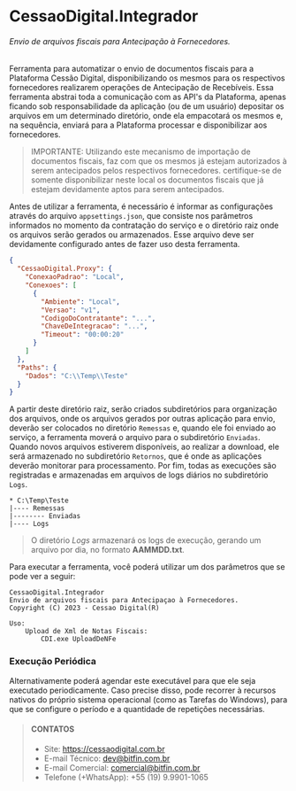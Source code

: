# CessaoDigital.Integrador
###### Envio de arquivos fiscais para Antecipação à Fornecedores.
Ferramenta para automatizar o envio de documentos fiscais para a Plataforma Cessão Digital, disponibilizando os mesmos para os respectivos fornecedores realizarem operações de Antecipação de Recebíveis. Essa ferramenta abstrai toda a comunicação com as API's da Plataforma, apenas ficando sob responsabilidade da aplicação (ou de um usuário) depositar os arquivos em um determinado diretório, onde ela empacotará os mesmos e, na sequência, enviará para a Plataforma processar e disponibilizar aos fornecedores.

> IMPORTANTE: Utilizando este mecanismo de importação de documentos fiscais, faz com que os mesmos já estejam autorizados à serem antecipados pelos respectivos fornecedores. certifique-se de somente disponibilizar neste local os documentos fiscais que já estejam devidamente aptos para serem antecipados.

Antes de utilizar a ferramenta, é necessário é informar as configurações através do arquivo `appsettings.json`, que consiste nos parâmetros informados no momento da contratação do serviço e o diretório raiz onde os arquivos serão gerados ou armazenados. Esse arquivo deve ser devidamente configurado antes de fazer uso desta ferramenta.

```json
{
  "CessaoDigital.Proxy": {
    "ConexaoPadrao": "Local",
    "Conexoes": [
      {
        "Ambiente": "Local",
        "Versao": "v1",
        "CodigoDoContratante": "...",
        "ChaveDeIntegracao": "...",
        "Timeout": "00:00:20"
      }
    ]
  },
  "Paths": {
    "Dados": "C:\\Temp\\Teste"
  }
}
```
A partir deste diretório raiz, serão criados subdiretórios para organização dos arquivos, onde os arquivos gerados por outras aplicação para envio, deverão ser colocados no diretório `Remessas` e, quando ele foi enviado ao serviço, a ferramenta moverá o arquivo para o subdiretório `Enviadas`. Quando novos arquivos estiverem disponíveis, ao realizar a download, ele será armazenado no subdiretório `Retornos`, que é onde as aplicações deverão monitorar para processamento. Por fim, todas as execuções são registradas e armazenadas em arquivos de logs diários no subdiretório `Logs`.
```
* C:\Temp\Teste
|---- Remessas
|-------- Enviadas
|---- Logs
```

> O diretório *Logs* armazenará os logs de execução, gerando um arquivo por dia, no formato **AAMMDD.txt**.

Para executar a ferramenta, você poderá utilizar um dos parâmetros que se pode ver a seguir:

```
CessaoDigital.Integrador
Envio de arquivos fiscais para Antecipaçao à Fornecedores.
Copyright (C) 2023 - Cessao Digital(R)

Uso:
    Upload de Xml de Notas Fiscais:
        CDI.exe UploadDeNFe
```

### Execução Periódica
Alternativamente poderá agendar este executável para que ele seja executado periodicamente. Caso precise disso, pode recorrer à recursos nativos do próprio sistema operacional (como as Tarefas do Windows), para que se configure o período e a quantidade de repetições necessárias.

> #### CONTATOS
>
> - Site: <https://cessaodigital.com.br>
> - E-mail Técnico: <dev@bitfin.com.br>
> - E-mail Comercial: <comercial@bitfin.com.br>
> - Telefone (+WhatsApp): +55 (19) 9.9901-1065
